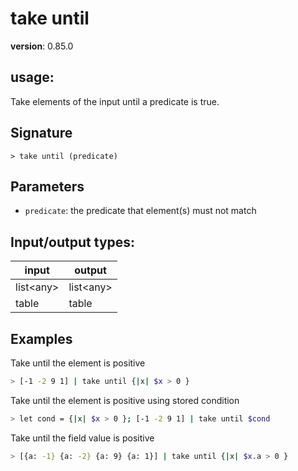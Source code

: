 # take until

**version**: 0.85.0

## **usage**:

Take elements of the input until a predicate is true.

## Signature

`> take until (predicate)`

## Parameters

- `predicate`: the predicate that element(s) must not match

## Input/output types:

| input       | output      |
| ----------- | ----------- |
| list\<any\> | list\<any\> |
| table       | table       |

## Examples

Take until the element is positive

```bash
> [-1 -2 9 1] | take until {|x| $x > 0 }
```

Take until the element is positive using stored condition

```bash
> let cond = {|x| $x > 0 }; [-1 -2 9 1] | take until $cond
```

Take until the field value is positive

```bash
> [{a: -1} {a: -2} {a: 9} {a: 1}] | take until {|x| $x.a > 0 }
```
